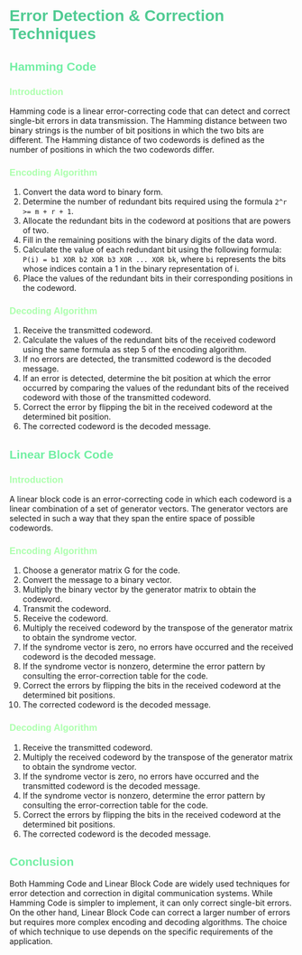 <h1 style="font-family: 'Arial Rounded MT Bold', sans-serif; color: #50CB93;">Error Detection & Correction Techniques</h1>
<h2 style="font-family: 'Arial Rounded MT Bold', sans-serif; color: #71EFA3;">Hamming Code</h2>

<h3 style="font-family: 'Arial Rounded MT Bold', sans-serif; color: #ACFFAD;">Introduction</h3>

Hamming code is a linear error-correcting code that can detect and correct single-bit errors in data transmission. The Hamming distance between two binary strings is the number of bit positions in which the two bits are different. The Hamming distance of two codewords is defined as the number of positions in which the two codewords differ.

<h3 style="font-family: 'Arial Rounded MT Bold', sans-serif; color: #ACFFAD;">Encoding Algorithm</h3>

1. Convert the data word to binary form.
2. Determine the number of redundant bits required using the formula `2^r >= m + r + 1`.
3. Allocate the redundant bits in the codeword at positions that are powers of two.
4. Fill in the remaining positions with the binary digits of the data word.
5. Calculate the value of each redundant bit using the following formula: `P(i) = b1 XOR b2 XOR b3 XOR ... XOR bk`, where `bi` represents the bits whose indices contain a 1 in the binary representation of i.
6. Place the values of the redundant bits in their corresponding positions in the codeword.

<h3 style="font-family: 'Arial Rounded MT Bold', sans-serif; color: #ACFFAD;">Decoding Algorithm</h3>

1. Receive the transmitted codeword.
2. Calculate the values of the redundant bits of the received codeword using the same formula as step 5 of the encoding algorithm.
3. If no errors are detected, the transmitted codeword is the decoded message.
4. If an error is detected, determine the bit position at which the error occurred by comparing the values of the redundant bits of the received codeword with those of the transmitted codeword.
5. Correct the error by flipping the bit in the received codeword at the determined bit position.
6. The corrected codeword is the decoded message.

<h2 style="font-family: 'Arial Rounded MT Bold', sans-serif; color: #71EFA3;">Linear Block Code</h2>

<h3 style="font-family: 'Arial Rounded MT Bold', sans-serif; color: #ACFFAD;">Introduction</h3>

A linear block code is an error-correcting code in which each codeword is a linear combination of a set of generator vectors. The generator vectors are selected in such a way that they span the entire space of possible codewords.

<h3 style="font-family: 'Arial Rounded MT Bold', sans-serif; color: #ACFFAD;">Encoding Algorithm</h3>

1. Choose a generator matrix G for the code.
2. Convert the message to a binary vector.
3. Multiply the binary vector by the generator matrix to obtain the codeword.
4. Transmit the codeword.
5. Receive the codeword.
6. Multiply the received codeword by the transpose of the generator matrix to obtain the syndrome vector.
7. If the syndrome vector is zero, no errors have occurred and the received codeword is the decoded message.
8. If the syndrome vector is nonzero, determine the error pattern by consulting the error-correction table for the code.
9. Correct the errors by flipping the bits in the received codeword at the determined bit positions.
10. The corrected codeword is the decoded message.

<h3 style="font-family: 'Arial Rounded MT Bold', sans-serif; color: #ACFFAD;">Decoding Algorithm</h3>

1. Receive the transmitted codeword.
2. Multiply the received codeword by the transpose of the generator matrix to obtain the syndrome vector.
3. If the syndrome vector is zero, no errors have occurred and the transmitted codeword is the decoded message.
4. If the syndrome vector is nonzero, determine the error pattern by consulting the error-correction table for the code.
5. Correct the errors by flipping the bits in the received codeword at the determined bit positions.
6. The corrected codeword is the decoded message.

<h2 style="font-family: 'Arial Rounded MT Bold', sans-serif; color: #71EFA3;">Conclusion</h2>

Both Hamming Code and Linear Block Code are widely used techniques for error detection and correction in digital communication systems. While Hamming Code is simpler to implement, it can only correct single-bit errors. On the other hand, Linear Block Code can correct a larger number of errors but requires more complex encoding and decoding algorithms. The choice of which technique to use depends on the specific requirements of the application.
